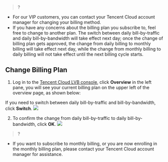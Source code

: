 ﻿>?
- For our VIP customers, you can contact your Tencent Cloud account manager for changing your billing method.
- If you have any concerns about the billing plan you subscribe to, feel free to change to another plan.
The switch between daily bill-by-traffic and daily bill-by-bandwidth will take effect next day; once the change of billing plan gets approved, the change from daily billing to monthly billing will take effect next day, while the change from monthly billing to daily billing will not take effect until the next billing cycle starts.

## Change Billing Plan
1. Log in to the [Tencent Cloud LVB console](https://console.cloud.tencent.com/live), click **Overview** in the left pane, you will see your current billing plan on the upper left of the overview page, as shown below:

If you need to switch between daily bill-by-traffic and bill-by-bandwidth, click **Switch**.
![](https://main.qcloudimg.com/raw/1545af30faab68a604d4a545fd441310.png)

2. To confirm the change from daily bill-by-traffic to daily bill-by-bandwidth, click **OK**.
![](https://main.qcloudimg.com/raw/de2c8e3464a6c0cd8a0007faadc642af.png)

>?
- If you want to subscribe to monthly billing, or you are now enrolling in the monthly billing plan, please contact your Tencent Cloud account manager for assistance.
